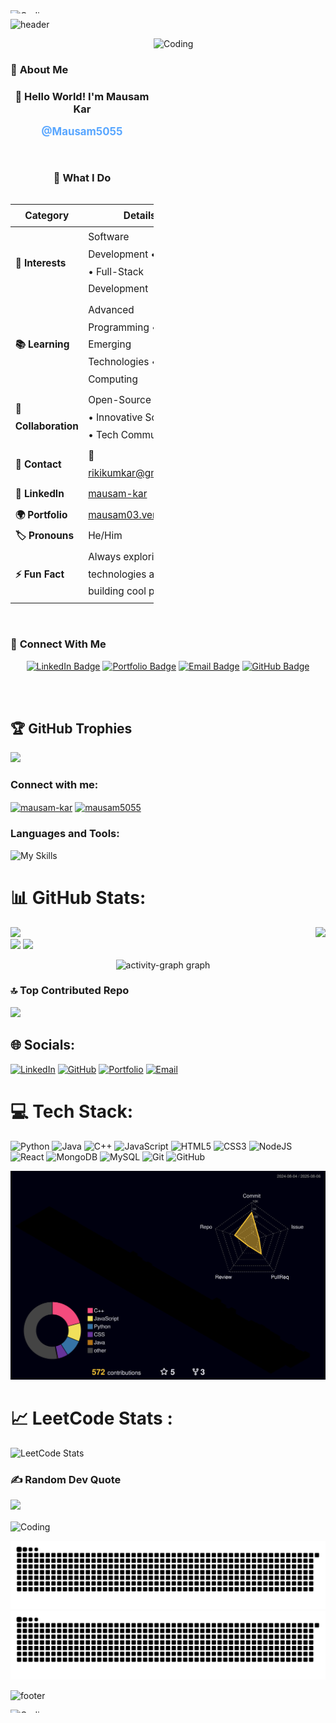 <img align="right" alt="Coding" width="3000px" height="5px" src="https://media0.giphy.com/media/v1.Y2lkPTc5MGI3NjExam9mYTl0eWJncWs4Nmszb3BwMjQ5bXJxZnYwNGxhY3RybHdtemZrYiZlcD12MV9pbnRlcm5hbF9naWZfYnlfaWQmY3Q9Zw/3otO6NFBIAFg2vPZuM/giphy.gif">

![header](https://capsule-render.vercel.app/api?type=waving&color=timeGradient&height=200&section=header&text=Hi%2C%20I%27m%20Mausam%20Kar%20👋&fontSize=50&animation=scaleIn&fontAlignY=35&desc=A%20passionate%20developer%20from%20India&descSize=20&descAlignY=55&descAlign=50)

<img align="right" alt="Coding" width="275px" height="275x" src="https://media3.giphy.com/media/v1.Y2lkPTc5MGI3NjExZ3Ftbzl1dnN1YXZjNDU5M2JvbmhjeXVncGZjcGNpdG9tY2xjNXVzNSZlcD12MV9pbnRlcm5hbF9naWZfYnlfaWQmY3Q9Zw/78XCFBGOlS6keY1Bil/giphy.gif">

<br>
<p></p>

### 🎯 **About Me**

<div align="center">

### 👋 **Hello World! I'm Mausam Kar**  
<span style="font-size: 1.2em; font-weight: bold; color: #58a6ff;">@Mausam5055</span>

<br>

### 🚀 **What I Do**
</div>

<div style="font-size: 1.1em; line-height: 1.8; overflow-x: auto; margin: 0 auto; max-width: 100%;">
<div align="center">
  
| **Category** | **Details** |
|--------------|-------------|
| **🎯 Interests** | Software Development • AI/ML • Full-Stack Development |
| **📚 Learning** | Advanced Programming • Emerging Technologies • Cloud Computing |
| **🤝 Collaboration** | Open-Source Projects • Innovative Solutions • Tech Communities |
| **📧 Contact** | 📧 [rikikumkar@gmail.com](mailto:rikikumkar@gmail.com) |
| **🔗 LinkedIn** | [mausam-kar](https://www.linkedin.com/in/mausam-kar-6388861a7/) |
| **🌍 Portfolio** | [mausam03.vercel.app](https://mausam03.vercel.app/) |
| **🏷️ Pronouns** | He/Him |
| **⚡ Fun Fact** | Always exploring new technologies and building cool projects! |

</div>
</div>

<br>

### 🎨 **Connect With Me**
<div align="center">
  
[![LinkedIn Badge](https://img.shields.io/badge/LinkedIn-0077B5?style=for-the-badge&logo=linkedin&logoColor=white)](https://www.linkedin.com/in/mausam-kar-6388861a7/)
[![Portfolio Badge](https://img.shields.io/badge/Portfolio-000000?style=for-the-badge&logo=vercel&logoColor=white)](https://mausam03.vercel.app/)
[![Email Badge](https://img.shields.io/badge/Email-D14836?style=for-the-badge&logo=gmail&logoColor=white)](mailto:rikikumkar@gmail.com)
[![GitHub Badge](https://img.shields.io/badge/GitHub-100000?style=for-the-badge&logo=github&logoColor=white)](https://github.com/Mausam5055)

</div>

</div>

</br>

<br>

## 🏆 GitHub Trophies
![](https://github-profile-trophy.vercel.app/?username=Mausam5055&theme=radical&no-frame=false&no-bg=true&margin-w=4)

<h3 align="left">Connect with me:</h3>
<p align="left">
<a href="https://linkedin.com/in/mausam-kar-6388861a7" target="blank"><img align="center" src="https://raw.githubusercontent.com/rahuldkjain/github-profile-readme-generator/master/src/images/icons/Social/linked-in-alt.svg" alt="mausam-kar" height="30" width="40" /></a>
<a href="https://github.com/Mausam5055" target="blank"><img align="center" src="https://raw.githubusercontent.com/rahuldkjain/github-profile-readme-generator/master/src/images/icons/Social/github.svg" alt="mausam5055" height="30" width="40" /></a>
</p>

<h3 align="left">Languages and Tools:</h3>

![My Skills](https://skillicons.dev/icons?i=python,java,cpp,html,css,js,mysql,nodejs,react,express,mongodb,vscode,github,git,linux,windows,postman)

# 📊 GitHub Stats:
<img align="right" height="200" src="https://i.imgflip.com/65efzo.gif" />

![](https://github-readme-stats.vercel.app/api?username=Mausam5055&theme=radical&hide_border=true&include_all_commits=true&count_private=true)<br/>
![](https://nirzak-streak-stats.vercel.app/?user=Mausam5055&theme=radical&hide_border=true) ![](https://github-readme-stats.vercel.app/api/top-langs/?username=Mausam5055&theme=radical&hide_border=true&include_all_commits=true&count_private=true&layout=compact)<br/>

<div align="center">
  <img src="https://github-readme-activity-graph.vercel.app/graph?username=Mausam5055&radius=16&theme=react-dark&area=true&order=4" height="300" alt="activity-graph graph" />
</div>

###

### 🔝 Top Contributed Repo
![](https://github-contributor-stats.vercel.app/api?username=Mausam5055&limit=5&theme=aura&combine_all_yearly_contributions=true)

## 🌐 Socials:
[![LinkedIn](https://img.shields.io/badge/LinkedIn-%230077B5.svg?logo=linkedin&logoColor=white)](https://www.linkedin.com/in/mausam-kar-6388861a7/) [![GitHub](https://img.shields.io/badge/GitHub-%23121011.svg?style=flat&logo=github&logoColor=white)](https://github.com/Mausam5055) [![Portfolio](https://img.shields.io/badge/Portfolio-%23000000.svg?style=flat&logo=vercel&logoColor=white)](https://mausam03.vercel.app/) [![Email](https://img.shields.io/badge/Email-D14836?style=flat&logo=gmail&logoColor=white)](mailto:rikikumkar@gmail.com)

# 💻 Tech Stack:
![Python](https://img.shields.io/badge/python-3670A0?style=flat&logo=python&logoColor=ffdd54) ![Java](https://img.shields.io/badge/java-%23ED8B00.svg?style=flat&logo=java&logoColor=white) ![C++](https://img.shields.io/badge/c++-%2300599C.svg?style=flat&logo=c%2B%2B&logoColor=white) ![JavaScript](https://img.shields.io/badge/javascript-%23323330.svg?style=flat&logo=javascript&logoColor=%23F7DF1E) ![HTML5](https://img.shields.io/badge/html5-%23E34F26.svg?style=flat&logo=html5&logoColor=white) ![CSS3](https://img.shields.io/badge/css3-%231572B6.svg?style=flat&logo=css3&logoColor=white) ![NodeJS](https://img.shields.io/badge/node.js-6DA55F?style=flat&logo=node.js&logoColor=white) ![React](https://img.shields.io/badge/react-%2320232a.svg?style=flat&logo=react&logoColor=%2361DAFB) ![MongoDB](https://img.shields.io/badge/MongoDB-%234ea94b.svg?style=flat&logo=mongodb&logoColor=white) ![MySQL](https://img.shields.io/badge/mysql-4479A1.svg?style=flat&logo=mysql&logoColor=white) ![Git](https://img.shields.io/badge/git-%23F05033.svg?style=flat&logo=git&logoColor=white) ![GitHub](https://img.shields.io/badge/github-%23121011.svg?style=flat&logo=github&logoColor=white)

![](./profile-3d-contrib/profile-night-rainbow.svg)

# 📈 LeetCode Stats :
![LeetCode Stats](https://leetcard.jacoblin.cool/Mausam5055?theme=dark&font=Abel&ext=heatmap)

### ✍️ Random Dev Quote
![](https://quotes-github-readme.vercel.app/api?type=horizontal&theme=dark) 

<img align="center" alt="Coding" width="800" src="https://github.com/Mausam5055/Resources%E1%B4%8D%E1%B4%80%C9%B4%E1%B4%85%CA%8F%20%CA%99%E1%B4%9C%C9%B4%C9%B4%CA%8F.gif">

<!-- Snake animation - generated by GitHub Actions -->
![GitHub Snake Animation](https://raw.githubusercontent.com/Mausam5055/Mausam5055/output/github-snake.svg)
![GitHub Snake Animation](https://raw.githubusercontent.com/Mausam5055/Mausam5055/output/github-snake-dark.svg#gh-dark-mode-only)

![footer](https://capsule-render.vercel.app/api?type=waving&color=timeGradient&height=100&section=footer)

<img align="right" alt="Coding" width="3000px" height="5px" src="https://media0.giphy.com/media/v1.Y2lkPTc5MGI3NjExam9mYTl0eWJncWs4Nmszb3BwMjQ5bXJxZnYwNGxhY3RybHdtemZrYiZlcD12MV9pbnRlcm5hbF9naWZfYnlfaWQmY3Q9Zw/3otO6NFBIAFg2vPZuM/giphy.gif">
